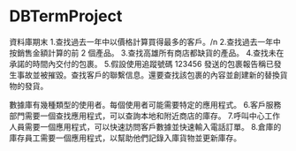 # DBTermProject
資料庫期末
1.查找過去一年中以價格計算買得最多的客戶。/n
2.查找過去一年中按銷售金額計算的前 2 個產品。
3.查找高雄所有商店都缺貨的產品。
4.查找未在承諾的時間內交付的包裹。
5.假設使用追蹤號碼 123456 發送的包裹報告稱已發生事故並被摧毀。查找客戶的聯繫信息。還要查找該包裹的內容並創建新的替換貨物的發貨。

數據庫有幾種類型的使用者。每個使用者可能需要特定的應用程式。
6.客戶服務部門需要一個查找應用程式，可以查詢本地和附近商店的庫存。
7.呼叫中心工作人員需要一個應用程式，可以快速訪問客戶數據並快速輸入電話訂單。
8.倉庫的庫存員工需要一個應用程式，以幫助他們記錄入庫貨物並更新庫存。

